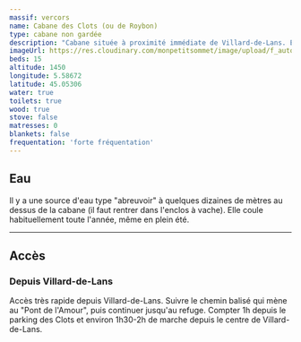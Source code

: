 ```yaml
---
massif: vercors
name: Cabane des Clots (ou de Roybon)
type: cabane non gardée
description: "Cabane située à proximité immédiate de Villard-de-Lans. Elle est relativement grande et fonctionnelle : un très grand lit superposé permettant de dormir à 15 personnes, une table et une cheminée. Ce n'est certainement pas la cabane ayant le plus de charme du Vercors, mais elle est bien utile pour y faire halte avant d'attaquer les arêtes du cornafion ou les arêtes du gerbier."
imageUrl: https://res.cloudinary.com/monpetitsommet/image/upload/f_auto,q_auto/v1591018079/vercors/cabane-des-clots-ou-de-roybon-hiver-2_mp5mxj.jpg
beds: 15
altitude: 1450
longitude: 5.58672
latitude: 45.05306
water: true
toilets: true
wood: true
stove: false
matresses: 0
blankets: false
frequentation: 'forte fréquentation'
---
```


## Eau

Il y a une source d'eau type "abreuvoir" à quelques dizaines de mètres au dessus de la cabane (il faut rentrer dans l'enclos à vache). Elle coule habituellement toute l'année, même en plein été.

---

## Accès

### Depuis Villard-de-Lans

Accès très rapide depuis Villard-de-Lans. Suivre le chemin balisé qui mène au "Pont de l'Amour", puis continuer jusqu'au refuge. Compter 1h depuis le parking des Clots et environ 1h30-2h de marche depuis le centre de Villard-de-Lans.
